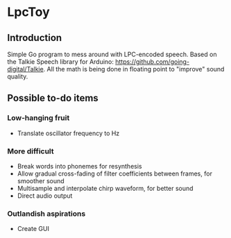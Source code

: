 # LpcToy
## Introduction
Simple Go program to mess around with LPC-encoded speech.
Based on the Talkie Speech library for Arduino: https://github.com/going-digital/Talkie.
All the math is being done in floating point to "improve" sound quality.
## Possible to-do items
### Low-hanging fruit
- Translate oscillator frequency to Hz
### More difficult
- Break words into phonemes for resynthesis
- Allow gradual cross-fading of filter coefficients between frames, for smoother sound
- Multisample and interpolate chirp waveform, for better sound
- Direct audio output
### Outlandish aspirations
- Create GUI